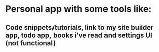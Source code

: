 # Personal app with some tools like:

## Code snippets/tutorials, link to my site builder app, todo app, books i've read and settings UI (not functional)

